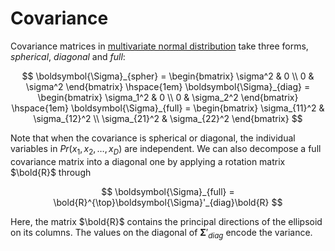 # Covariance

Covariance matrices in [multivariate normal distribution](202210101307) take
three forms, _spherical_, *diagonal* and *full*:

$$
\boldsymbol{\Sigma}_{spher} = \begin{bmatrix}
\sigma^2 & 0 \\
0 & \sigma^2
\end{bmatrix}
\hspace{1em}
\boldsymbol{\Sigma}_{diag} = \begin{bmatrix}
\sigma_1^2 & 0 \\
0 & \sigma_2^2
\end{bmatrix}
\hspace{1em}
\boldsymbol{\Sigma}_{full} = \begin{bmatrix}
\sigma_{11}^2 & \sigma_{12}^2 \\
\sigma_{21}^2 & \sigma_{22}^2
\end{bmatrix}
$$

Note that when the covariance is spherical or diagonal, the individual variables
in $Pr(x_1, x_2, \ldots, x_D)$ are independent. We can also decompose a full
covariance matrix into a diagonal one by applying a rotation matrix $\bold{R}$
through

$$
\boldsymbol{\Sigma}_{full} = \bold{R}^{\top}\boldsymbol{\Sigma}'_{diag}\bold{R}
$$

Here, the matrix $\bold{R}$ contains the principal directions of the ellipsoid
on its columns. The values on the diagonal of $\boldsymbol{\Sigma}'_{diag}$
encode the variance.
